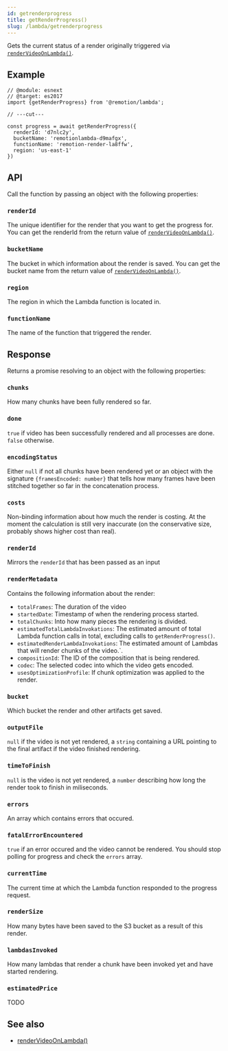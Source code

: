 ```yaml
---
id: getrenderprogress
title: getRenderProgress()
slug: /lambda/getrenderprogress
---
```


Gets the current status of a render originally triggered via [`renderVideoOnLambda()`](/docs/lambda/rendervideoonlambda).

## Example

```tsx twoslash
// @module: esnext
// @target: es2017
import {getRenderProgress} from '@remotion/lambda';

// ---cut---

const progress = await getRenderProgress({
  renderId: 'd7nlc2y',
  bucketName: 'remotionlambda-d9mafgx',
  functionName: 'remotion-render-la8ffw',
  region: 'us-east-1'
})
```

## API

Call the function by passing an object with the following properties:

### `renderId`

The unique identifier for the render that you want to get the progress for. You can get the renderId from the return value of [`renderVideoOnLambda()`](/docs/lambda/rendervideoonlambda).

### `bucketName`

The bucket in which information about the render is saved. You can get the bucket name from the return value of [`renderVideoOnLambda()`](/docs/lambda/rendervideoonlambda).

### `region`

The region in which the Lambda function is located in.

### `functionName`

The name of the function that triggered the render.

## Response

Returns a promise resolving to an object with the following properties:

### `chunks`

How many chunks have been fully rendered so far.

### `done`

`true` if video has been successfully rendered and all processes are done. `false` otherwise.

### `encodingStatus`

Either `null` if not all chunks have been rendered yet or an object with the signature `{framesEncoded: number}` that tells how many frames have been stitched together so far in the concatenation process.

### `costs`

Non-binding information about how much the render is costing. At the moment the calculation is still very inaccurate (on the conservative size, probably shows higher cost than real).

### `renderId`

Mirrors the `renderId` that has been passed as an input

### `renderMetadata`

Contains the following information about the render:

- `totalFrames`: The duration of the video
- `startedDate`: Timestamp of when the rendering process started.
- `totalChunks`: Into how many pieces the rendering is divided.
- `estimatedTotalLambdaInvokations`: The estimated amount of total Lambda function calls in total, excluding calls to `getRenderProgress()`.
- `estimatedRenderLambdaInvokations`: The estimated amount of Lambdas that will render chunks of the video.`.
- `compositionId`: The ID of the composition that is being rendered.
- `codec`: The selected codec into which the video gets encoded.
- `usesOptimizationProfile`: If chunk optimization was applied to the render.

### `bucket`

Which bucket the render and other artifacts get saved.

### `outputFile`

`null` if the video is not yet rendered, a `string` containing a URL pointing to the final artifact if the video finished rendering.

### `timeToFinish`

`null` is the video is not yet rendered, a `number` describing how long the render took to finish in miliseconds.

### `errors`

An array which contains errors that occured.

### `fatalErrorEncountered`

`true` if an error occured and the video cannot be rendered. You should stop polling for progress and check the `errors` array.

### `currentTime`

The current time at which the Lambda function responded to the progress request.

### `renderSize`

How many bytes have been saved to the S3 bucket as a result of this render.

### `lambdasInvoked`

How many lambdas that render a chunk have been invoked yet and have started rendering.

### `estimatedPrice`

TODO

## See also

- [renderVideoOnLambda()](/docs/lambda/rendervideoonlambda)
